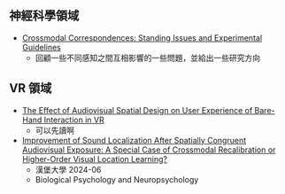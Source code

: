 ## 神經科學領域
- [Crossmodal Correspondences: Standing Issues and Experimental Guidelines](https://pubmed.ncbi.nlm.nih.gov/27311289/)
	- 回顧一些不同感知之間互相影響的一些問題，並給出一些研究方向
## VR 領域
- [The Effect of Audiovisual Spatial Design on User Experience of Bare-Hand Interaction in VR](https://www.tandfonline.com/doi/full/10.1080/10447318.2023.2171761?casa_token=1hvcx5UC6e0AAAAA%3ADfxzwop8sZIbuIGmVDBTRMBvO7KDjIhcz1mVvkTEUI2DrkeUkCs_cC2T5RjsQT7MLjGQGP1Q2bxM)
	- 可以先讀啊
- [Improvement of Sound Localization After Spatially Congruent Audiovisual Exposure: A Special Case of Crossmodal Recalibration or Higher-Order Visual Location Learning?](https://pub.dega-akustik.de/DAGA_2024/files/upload/paper/43.pdf)
	- 漢堡大學 2024-06
	- Biological Psychology and Neuropsychology